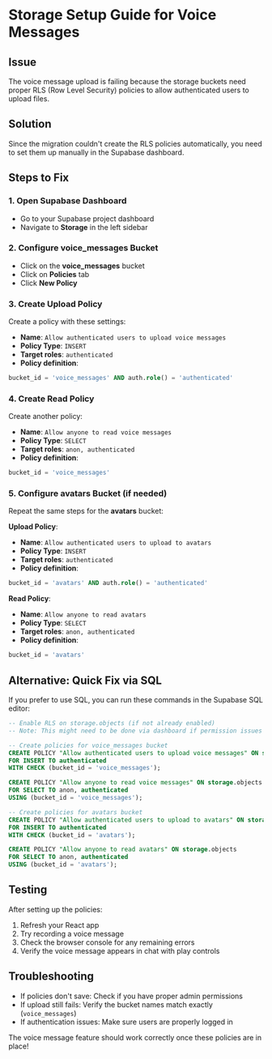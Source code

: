 # Storage Setup Guide for Voice Messages

## Issue
The voice message upload is failing because the storage buckets need proper RLS (Row Level Security) policies to allow authenticated users to upload files.

## Solution
Since the migration couldn't create the RLS policies automatically, you need to set them up manually in the Supabase dashboard.

## Steps to Fix

### 1. Open Supabase Dashboard
- Go to your Supabase project dashboard
- Navigate to **Storage** in the left sidebar

### 2. Configure voice_messages Bucket
- Click on the **voice_messages** bucket
- Click on **Policies** tab
- Click **New Policy**

### 3. Create Upload Policy
Create a policy with these settings:
- **Name**: `Allow authenticated users to upload voice messages`
- **Policy Type**: `INSERT`
- **Target roles**: `authenticated`
- **Policy definition**:
```sql
bucket_id = 'voice_messages' AND auth.role() = 'authenticated'
```

### 4. Create Read Policy
Create another policy:
- **Name**: `Allow anyone to read voice messages`
- **Policy Type**: `SELECT`
- **Target roles**: `anon, authenticated`
- **Policy definition**:
```sql
bucket_id = 'voice_messages'
```

### 5. Configure avatars Bucket (if needed)
Repeat the same steps for the **avatars** bucket:

**Upload Policy**:
- **Name**: `Allow authenticated users to upload to avatars`
- **Policy Type**: `INSERT`
- **Target roles**: `authenticated`
- **Policy definition**:
```sql
bucket_id = 'avatars' AND auth.role() = 'authenticated'
```

**Read Policy**:
- **Name**: `Allow anyone to read avatars`
- **Policy Type**: `SELECT`
- **Target roles**: `anon, authenticated`
- **Policy definition**:
```sql
bucket_id = 'avatars'
```

## Alternative: Quick Fix via SQL
If you prefer to use SQL, you can run these commands in the Supabase SQL editor:

```sql
-- Enable RLS on storage.objects (if not already enabled)
-- Note: This might need to be done via dashboard if permission issues persist

-- Create policies for voice_messages bucket
CREATE POLICY "Allow authenticated users to upload voice messages" ON storage.objects
FOR INSERT TO authenticated
WITH CHECK (bucket_id = 'voice_messages');

CREATE POLICY "Allow anyone to read voice messages" ON storage.objects
FOR SELECT TO anon, authenticated
USING (bucket_id = 'voice_messages');

-- Create policies for avatars bucket  
CREATE POLICY "Allow authenticated users to upload to avatars" ON storage.objects
FOR INSERT TO authenticated
WITH CHECK (bucket_id = 'avatars');

CREATE POLICY "Allow anyone to read avatars" ON storage.objects
FOR SELECT TO anon, authenticated
USING (bucket_id = 'avatars');
```

## Testing
After setting up the policies:
1. Refresh your React app
2. Try recording a voice message
3. Check the browser console for any remaining errors
4. Verify the voice message appears in chat with play controls

## Troubleshooting
- If policies don't save: Check if you have proper admin permissions
- If upload still fails: Verify the bucket names match exactly (`voice_messages`)
- If authentication issues: Make sure users are properly logged in

The voice message feature should work correctly once these policies are in place! 